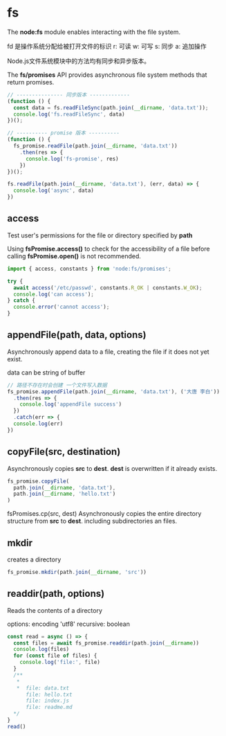 # fs

  The **node:fs** module enables interacting with the file system.

  fd 是操作系统分配给被打开文件的标识
  r: 可读
  w: 可写
  s: 同步
  a: 追加操作

  Node.js文件系统模块中的方法均有同步和异步版本。

  The **fs/promises** API provides asynchronous file system methods that return promises.

```js
// --------------- 同步版本 -------------
(function () {
  const data = fs.readFileSync(path.join(__dirname, 'data.txt'));
  console.log('fs.readFileSync', data)
})();

// ---------- promise 版本 ----------
(function () {
  fs_promise.readFile(path.join(__dirname, 'data.txt'))
    .then(res => {
      console.log('fs-promise', res)
    })
})();

fs.readFile(path.join(__dirname, 'data.txt'), (err, data) => {
  console.log('async', data)
})
```

## access

  Test user's permissions for the file or directory specified by **path**

  Using **fsPromise.access()** to check for the accessibility of a file before calling **fsPromise.open()** is not recommended.

```js
import { access, constants } from 'node:fs/promises';

try {
  await access('/etc/passwd', constants.R_OK | constants.W_OK);
  console.log('can access');
} catch {
  console.error('cannot access');
} 
```

## appendFile(path, data, options)

  Asynchronously append data to a file, creating the file if it does not yet exist.

  data can be string of buffer

```js
// 路径不存在时会创建 一个文件写入数据
fs_promise.appendFile(path.join(__dirname, 'data.txt'), ('大唐 李白'))
  .then(res => {
    console.log('appendFile success')
  })
  .catch(err => {
  console.log(err)
})
```

## copyFile(src, destination)

  Asynchronously copies **src** to **dest**. **dest** is overwritten if it already exists.

```js
fs_promise.copyFile(
  path.join(__dirname, 'data.txt'),
  path.join(__dirname, 'hello.txt')
)
```

  fsPromises.cp(src, dest) Asynchronously copies the entire directory structure from **src** to **dest**.
  including subdirectories an files.

## mkdir

  creates a directory

```js
fs_promise.mkdir(path.join(__dirname, 'src'))
```

## readdir(path, options)

  Reads the contents of a directory

  options:
    encoding 'utf8'
    recursive: boolean

```js
const read = async () => {
  const files = await fs_promise.readdir(path.join(__dirname))
  console.log(files)
  for (const file of files) {
    console.log('file:', file)
  }
  /**
   * 
   *  file: data.txt
      file: hello.txt
      file: index.js
      file: readme.md
  */
}
read()
```
